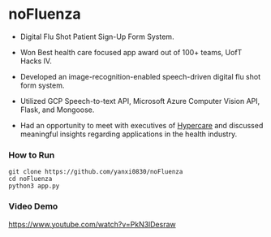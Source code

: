 # noFluenza
- Digital Flu Shot Patient Sign-Up Form System.

- Won Best health care focused app award out of 100+ teams, UofT Hacks IV.
- Developed an image-recognition-enabled speech-driven digital flu shot form system.
- Utilized GCP Speech-to-text API, Microsoft Azure Computer Vision API, Flask, and Mongoose.
- Had an opportunity to meet with executives of [Hypercare](https://www.hypercare.com/) and discussed meaningful insights regarding applications in the health industry.

### How to Run
```
git clone https://github.com/yanxi0830/noFluenza
cd noFluenza
python3 app.py
```

### Video Demo
https://www.youtube.com/watch?v=PkN3lDesraw

